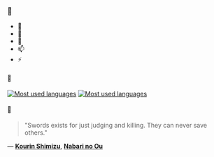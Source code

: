 ### 👋

- 🔭
- 🌱
- 💬
- 📫
- ⚡

#### 🧏

[![Most used languages](https://github-readme-stats-aynah.vercel.app/api/top-langs/?username=aynh&theme=solarized-dark&langs_count=6&layout=compact&hide_title=true)](https://github.com/anuraghazra/github-readme-stats#gh-dark-mode-only)
[![Most used languages](https://github-readme-stats-aynah.vercel.app/api/top-langs/?username=aynh&theme=solarized-light&langs_count=6&layout=compact&hide_title=true)](https://github.com/anuraghazra/github-readme-stats#gh-light-mode-only)

#### 💬

> "Swords exists for just judging and killing. They can never save others."

&mdash; [**Kourin Shimizu**](https://myanimelist.net/character.php?q=Kourin%20Shimizu&cat=character), [**Nabari no Ou**](https://myanimelist.net/search/all?q=Nabari%20no%20Ou&cat=all)
